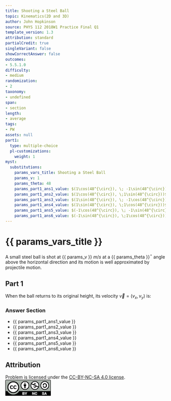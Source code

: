 ```yaml
---
title: Shooting a Steel Ball
topic: Kinematics(2D and 3D)
author: John Hopkinson
source: PHYS 112 2018W1 Practice Final Q1
template_version: 1.3
attribution: standard
partialCredit: true
singleVariant: false
showCorrectAnswer: false
outcomes:
- 5.5.1.0
difficulty:
- medium
randomization:
- 2
taxonomy:
- undefined
span:
- section
length:
- average
tags:
- PW
assets: null
part1:
  type: multiple-choice
  pl-customizations:
    weight: 1
myst:
  substitutions:
    params_vars_title: Shooting a Steel Ball
    params_v: 1
    params_theta: 48
    params_part1_ans1_value: $(1\cos(48^{\circ}), \; -1\sin(48^{\circ}))$
    params_part1_ans2_value: $(1\cos(48^{\circ}), \;1\sin(48^{\circ}))$
    params_part1_ans3_value: $(1\sin(48^{\circ}), \; -1\cos(48^{\circ}))$
    params_part1_ans4_value: $(1\sin(48^{\circ}), \;1\cos(48^{\circ}))$
    params_part1_ans5_value: $(-1\cos(48^{\circ}), \; -1\sin(48^{\circ}))$
    params_part1_ans6_value: $(-1\sin(48^{\circ}), \;1\cos(48^{\circ}))$
---
```

# {{ params_vars_title }}
A small steel ball is shot at {{ params_v }} $m/s$ at a {{ params_theta }}$^{\circ}$ angle above the horizontal direction and its motion is well approximated by projectile motion.

## Part 1

When the ball returns to its original height, its velocity $\overrightarrow{v} = (v_x, v_y)$ is:

### Answer Section

- {{ params_part1_ans1_value }}
- {{ params_part1_ans2_value }}
- {{ params_part1_ans3_value }}
- {{ params_part1_ans4_value }}
- {{ params_part1_ans5_value }}
- {{ params_part1_ans6_value }}

## Attribution

Problem is licensed under the [CC-BY-NC-SA 4.0 license](https://creativecommons.org/licenses/by-nc-sa/4.0/).<br> ![The Creative Commons 4.0 license requiring attribution-BY, non-commercial-NC, and share-alike-SA license.](https://raw.githubusercontent.com/firasm/bits/master/by-nc-sa.png)
